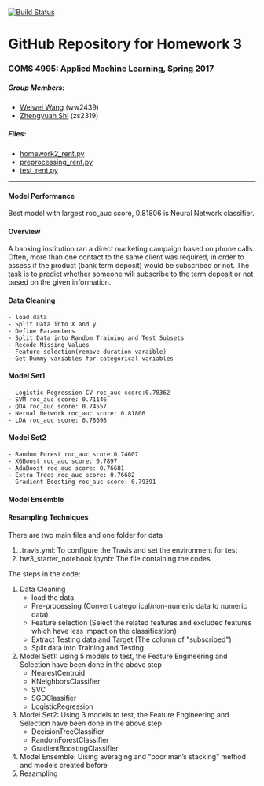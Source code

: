 
[![Build Status](https://travis-ci.com/AppliedMachineLearning/homework-iii-WeiweiVivianWang.svg?token=FY3cqhRLkpqpLqmFhgu9&branch=master)](https://travis-ci.com/AppliedMachineLearning/homework-iii-WeiweiVivianWang)


# GitHub Repository for Homework 3

### COMS 4995: Applied Machine Learning, Spring 2017



##### Group Members:

- [Weiwei Wang](https://github.com/WeiweiVivianWang) (ww2439)
- [Zhengyuan Shi](https://github.com/KennethAY) (zs2319)

##### Files:

- [homework2_rent.py](./homework2_rent.py)
- [preprocessing_rent.py](./preprocessing_rent.py)
- [test_rent.py](./test_rent.py)

*****

#### Model Performance

Best model with largest roc_auc score, 0.81806 is Neural Network classifier.


#### Overview

A banking institution ran a direct marketing campaign based on phone calls. Often, more than one contact to the same client was required, in order to assess if the product (bank term deposit) would be subscribed or not. The task is to predict whether someone will subscribe to the term deposit or not based on the given information.

#### Data Cleaning

	- load data  
	- Split Data into X and y
	- Define Parameters
	- Split Data into Random Training and Test Subsets
	- Recode Missing Values 
	- Feature selection(remove duration varaible)	
	- Get Dummy variables for categorical variables

	 	

#### Model Set1 

	- Logistic Regression CV roc_auc score:0.78362	
	- SVM roc_auc score: 0.71146
	- QDA roc_auc score: 0.74557
	- Nerual Network roc_auc score: 0.81806
	- LDA roc_auc score: 0.78698


#### Model Set2

	- Random Forest roc_auc score:0.74607	
	- XGBoost roc_auc score: 0.7897
	- AdaBoost roc_auc score: 0.76681
	- Extra Trees roc_auc score: 0.76682
	- Gradient Boosting roc_auc score: 0.79391

#### Model Ensemble

#### Resampling Techniques






There are two main files and one folder for data
1) .travis.yml: To configure the Travis and set the environment for test
2) hw3_starter_notebook.ipynb: The file containing the codes

The steps in the code:
1) Data Cleaning
	- load the data
	- Pre-processing (Convert categorical/non-numeric data to numeric data)
	- Feature selection (Select the related features and excluded features which have less impact on the classification)
	- Extract Testing data and Target (The column of "subscribed")
	- Split data into Training and Testing
2) Model Set1: Using 5 models to test, the Feature Engineering and Selection have been done in the above step
	- NearestCentroid
	- KNeighborsClassifier
	- SVC
	- SGDClassifier
	- LogisticRegression
3) Model Set2: Using 3 models to test, the Feature Engineering and Selection have been done in the above step
	- DecisionTreeClassifier
	- RandomForestClassifier
	- GradientBoostingClassifier
4) Model Ensemble: Uising averaging and “poor man’s stacking” method and models created before
5) Resampling
	

